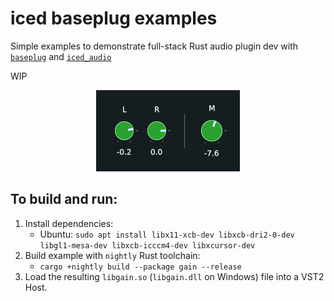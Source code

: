 # iced baseplug examples
Simple examples to demonstrate full-stack Rust audio plugin dev with [`baseplug`] and [`iced_audio`]

WIP

<div align="center">
    <img src="/screenshots/gain.png">
</div>

## To build and run:
1. Install dependencies:
    * Ubuntu: `sudo apt install libx11-xcb-dev libxcb-dri2-0-dev libgl1-mesa-dev libxcb-icccm4-dev libxcursor-dev`
2. Build example with `nightly` Rust toolchain:
    * `cargo +nightly build --package gain --release`
3. Load the resulting `libgain.so` (`libgain.dll` on Windows) file into a VST2 Host.

[`baseplug`]: https://github.com/wrl/baseplug
[`iced_audio`]: https://github.com/iced-rs/iced_audio
